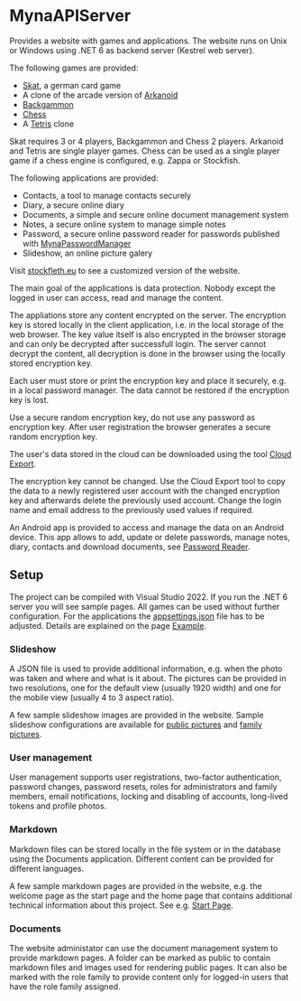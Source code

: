 # MynaAPIServer

Provides a website with games and applications. The website runs on Unix or Windows using .NET 6 as backend server (Kestrel web server).

The following games are provided:
- [Skat](https://www.stockfleth.eu/skat), a german card game
- A clone of the arcade version of [Arkanoid](https://www.stockfleth.eu/arkanoid)
- [Backgammon](https://www.stockfleth.eu/backgammon)
- [Chess](https://www.stockfleth.eu/chess)
- A [Tetris](https://www.stockfleth.eu/tetris) clone

Skat requires 3 or 4 players, Backgammon and Chess 2 players. Arkanoid and Tetris are single player games.
Chess can be used as a single player game if a chess engine is configured, e.g. Zappa or Stockfish.

The following applications are provided:
- Contacts, a tool to manage contacts securely
- Diary, a secure online diary
- Documents, a simple and secure online document management system
- Notes, a secure online system to manage simple notes
- Password, a secure online password reader for passwords published with [MynaPasswordManager](https://github.com/nylssoft/MynaPasswordManager)
- Slideshow, an online picture galery

Visit [stockfleth.eu](https://www.stockfleth.eu) to see a customized version of the website.

The main goal of the applications is data protection. Nobody except the logged in user can access, read and manage the content.

The appliations store any content encrypted on the server.
The encryption key is stored locally in the client application, i.e. in the local storage of the web browser.
The key value itself is also encrypted in the browser storage and can only be decrypted after successfull login.
The server cannot decrypt the content, all decryption is done in the browser using the locally stored encryption key.

Each user must store or print the encryption key and place it securely, e.g. in a local password manager.
The data cannot be restored if the encryption key is lost.

Use a secure random encryption key, do not use any password as encryption key. After user registration the browser
generates a secure random encryption key.
 
The user's data stored in the cloud can be downloaded using the tool [Cloud Export](https://github.com/nylssoft/MynaCloudExport).

The encryption key cannot be changed. Use the Cloud Export tool to copy the data to a newly registered user account
with the changed encryption key and afterwards delete the previously used account. Change the login name and email address to the
previously used values if required.

An Android app is provided to access and manage the data on an Android device. This app allows to add, update or delete passwords,
manage notes, diary, contacts and download documents, see
[Password Reader](https://github.com/nylssoft/MynaPasswordReaderMAUI).

## Setup

The project can be compiled with Visual Studio 2022.
If you run the .NET 6 server you will see sample pages.
All games can be used without further configuration.
For the applications the [appsettings.json](/APIServer/appsettings.json) file has to be adjusted.
Details are explained on the page [Example](/APIServer/sampledata/Example.md).

### Slideshow

A JSON file is used to provide additional information, e.g. when the photo was taken and where and what is it about.
The pictures can be provided in two resolutions, one for the default view (usually 1920 width) and one for the
mobile view (usually 4 to 3 aspect ratio).

A few sample slideshow images are provided in the website. Sample slideshow configurations are available for
[public pictures](/APIServer/sampledata/public-pictures.json) and [family pictures](/APIServer/sampledata/family-pictures.json).

### User management

User management supports user registrations, two-factor authentication, password changes, password resets,
roles for administrators and family members, email notifications, locking and disabling of accounts,
long-lived tokens and profile photos.

### Markdown

Markdown files can be stored locally in the file system or in the database using the Documents application.
Different content can be provided for different languages.

A few sample markdown pages are provided in the website, e.g. the welcome page as the start page and the home page that contains
additional technical information about this project. See e.g. [Start Page](/APIServer/sampledata/Welcome.md).

### Documents

The website administator can use the document management system to provide markdown pages.
A folder can be marked as public to contain markdown files and images used for rendering public pages. It can also be marked with the role family
to provide content only for logged-in users that have the role family assigned.


